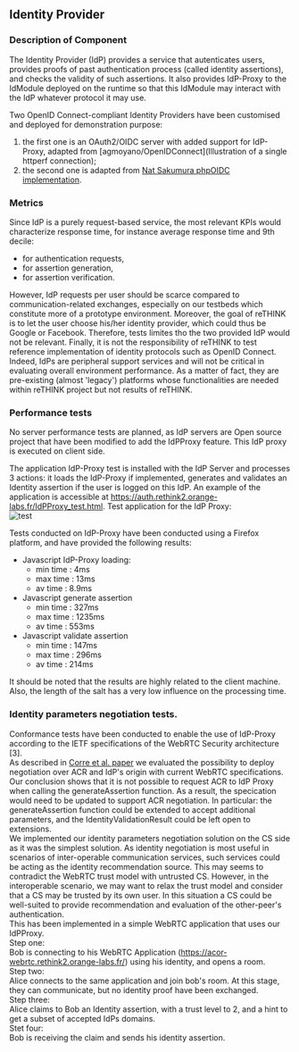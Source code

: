 ## Identity Provider
###  Description of Component

The Identity Provider (IdP) provides a service that autenticates users, provides proofs of past authentication process (called identity assertions), and checks the validity of such assertions.
It also provides IdP-Proxy to the IdModule deployed on the runtime so that this IdModule may interact with the IdP whatever protocol it may use.

Two OpenID Connect-compliant Identity Providers have been customised and deployed for demonstration purpose:
1. the first one is an OAuth2/OIDC server with added support for IdP-Proxy, adapted from [agmoyano/OpenIDConnect](Illustration of a single httperf connection);
2. the second one is adapted from [Nat Sakumura phpOIDC implementation](https://bitbucket.org/PEOFIAMP/phpoidc).

### Metrics
Since IdP is a purely request-based service, the most relevant KPIs would characterize response time, for instance average response time and 9th decile:
- for authentication requests,
- for assertion generation,
- for assertion verification.

However, IdP requests per user should be scarce compared to communication-related exchanges, especially on our testbeds which constitute more of a prototype environment. Moreover, the goal of reTHINK is to let the user choose his/her identity provider, which could thus be Google or Facebook. Therefore, tests limites tho the two provided IdP would not be relevant. Finally, it is not the responsibility of reTHINK to test reference implementation of identity protocols such as OpenID Connect. Indeed, IdPs are peripheral support services and will not be critical in evaluating overall environment performance. As a matter of fact, they are pre-existing (almost 'legacy') platforms whose functionalities are needed within reTHINK project but not results of reTHINK.

### Performance tests
No server performance tests are planned, as IdP servers are Open source project that have been modified to add the IdPProxy feature. This IdP proxy is executed on client side.  

The application IdP-Proxy test is installed with the IdP Server and processes 3 actions: it loads the IdP-Proxy if implemented, generates and validates an Identity assertion if the user is logged on this IdP. An example of the application is accessible  at https://auth.rethink2.orange-labs.fr/IdPProxy_test.html.
Test application for the IdP Proxy:  
![test](https://user-images.githubusercontent.com/10738516/27958548-fd585e0e-6323-11e7-9b68-44b400d78b37.png)

Tests conducted on IdP-Proxy have been conducted using a Firefox platform, and have provided the following results:
- Javascript IdP-Proxy loading:
  - min time : 4ms
  - max time : 13ms
  - av time : 8.9ms
- Javascript generate assertion
  - min time : 327ms
  - max time : 1235ms
  - av time : 553ms
- Javascript validate assertion
  - min time : 147ms
  - max time : 296ms
  - av time : 214ms

It should be noted that the results are highly related to the client machine. Also, the length of the salt has a very low influence on the processing time.

### Identity parameters negotiation tests.

Conformance tests have been conducted to enable the use of IdP-Proxy according to the IETF specifications of the WebRTC Security architecture [3].  
As described in [Corre et al. paper](https://link.springer.com/chapter/10.1007%2F978-3-319-60131-1_27) we evaluated the possibility to deploy negotiation over ACR and IdP's origin with current WebRTC specifications. Our conclusion shows that it is not possible to request ACR to IdP Proxy when calling the generateAssertion function. As a result, the specication would need to
be updated to support ACR negotiation. In particular: the generateAssertion function could be extended to accept additional parameters, and the IdentityValidationResult could be left open to extensions.  
We implemented our identity parameters negotiation solution on the CS side as it was the simplest solution. As identity negotiation is most useful in scenarios of inter-operable communication services, such services could be acting as the identity recommendation source. This may seems to contradict the WebRTC trust model with untrusted CS. However, in the interoperable scenario, we may want to relax the trust model and consider that a CS may be trusted by its own user. In this situation a CS could be well-suited to provide recommendation and evaluation of the other-peer's authentication.  
This has been implemented in a simple WebRTC application that uses our IdPProxy.  
Step one:  
Bob is connecting to his WebRTC Application (https://acor-webrtc.rethink2.orange-labs.fr/) using his identity, and opens a room.  
Step two:  
Alice connects to the same application and join bob's room. At this stage, they can communicate, but no identity proof have been exchanged.  
Step three:  
Alice claims to Bob an Identity assertion, with a trust level to 2, and a hint to get a subset of accepted IdPs domains.  
Stet four:  
Bob is receiving the claim and sends his identity assertion.  
